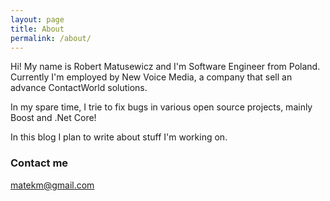 ```yaml
---
layout: page
title: About
permalink: /about/
---
```


Hi! My name is Robert Matusewicz and I'm Software Engineer from Poland. Currently I'm employed by New Voice Media, a company that sell an advance ContactWorld solutions.

In my spare time, I trie to fix bugs in various open source projects, mainly Boost and .Net Core!

In this blog I plan to write about stuff I'm working on.

### Contact me

[matekm@gmail.com](mailto:matekm@gmail.com)